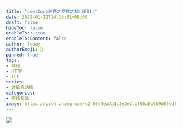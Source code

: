 ```yaml
---
title: "LeetCode刷题之两数之和(0001)"
date: 2022-01-12T14:28:31+08:00
draft: false
hideToc: false
enableToc: true
enableTocContent: false
author: leoay
authorEmoji: 🎅
pinned: true
tags:
- 网络
- HTTP
- TCP
series:
- 计算机网络
categories:
- 网络基础
image: https://pic4.zhimg.com/v2-05e4ea7a1c3e3e2cbf65a0b0b9d65edf
---
```


![](https://pic4.zhimg.com/v2-05e4ea7a1c3e3e2cbf65a0b0b9d65edf)
